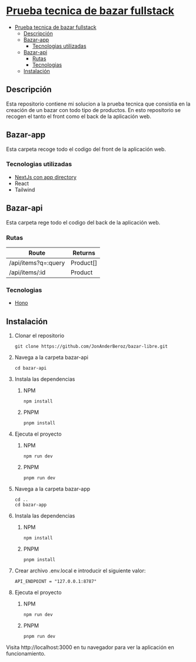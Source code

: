 # [Prueba tecnica de bazar fullstack](https://github.com/midudev/pruebas-tecnicas/tree/main/pruebas/02-bazar-universal)

- [Prueba tecnica de bazar fullstack](#prueba-tecnica-de-bazar-fullstack)
  - [Descripción](#descripción)
  - [Bazar-app](#bazar-app)
    - [Tecnologias utilizadas](#tecnologias-utilizadas)
  - [Bazar-api](#bazar-api)
    - [Rutas](#rutas)
    - [Tecnologias](#tecnologias)
  - [Instalación](#instalación)

## Descripción
Esta repositorio contiene mi solucion a la prueba tecnica que consistia en la creación de un bazar con todo tipo de productos. En esto repositorio se recogen el tanto el front como el back de la aplicación web.

## Bazar-app

Esta carpeta recoge todo el codigo del front de la aplicación web.

### Tecnologias utilizadas

- [NextJs con app directory](https://nextjs.org/docs)
- React
- Tailwind

## Bazar-api

Esta carpeta rege todo el codigo del back de la aplicación web.

### Rutas

| Route               | Returns   |
| ------------------- | --------- |
| /api/items?q=:query | Product[] |
| /api/items/:id      | Product   |

### Tecnologias

- [Hono](https://hono.dev/)

## Instalación

1. Clonar el repositorio
   ```
   git clone https://github.com/JonAnderBeroz/bazar-libre.git
   ```
2. Navega a la carpeta bazar-api
    ```
    cd bazar-api
    ```
3. Instala las dependencias
   1. NPM
      ```
      npm install
      ```
   2. PNPM
      ```
      pnpm install
      ```
4. Ejecuta el proyecto
   1. NPM
      ```
      npm run dev
      ```
   2. PNPM
      ```
      pnpm run dev
      ```
5. Navega a la carpeta bazar-app
    ```
    cd ..
    cd bazar-app
    ```
6. Instala las dependencias
    1. NPM
        ```
        npm install
        ```
   2. PNPM
      ```
      pnpm install
      ```
7. Crear archivo .env.local e introducir el siguiente valor:

    ```
    API_ENDPOINT = "127.0.0.1:8787"
    ```

8.  Ejecuta el proyecto
     1. NPM
        ```
        npm run dev
        ```
       1. PNPM
          ```
          pnpm run dev
          ```

Visita  http://localhost:3000  en tu navegador para ver la aplicación en funcionamiento.